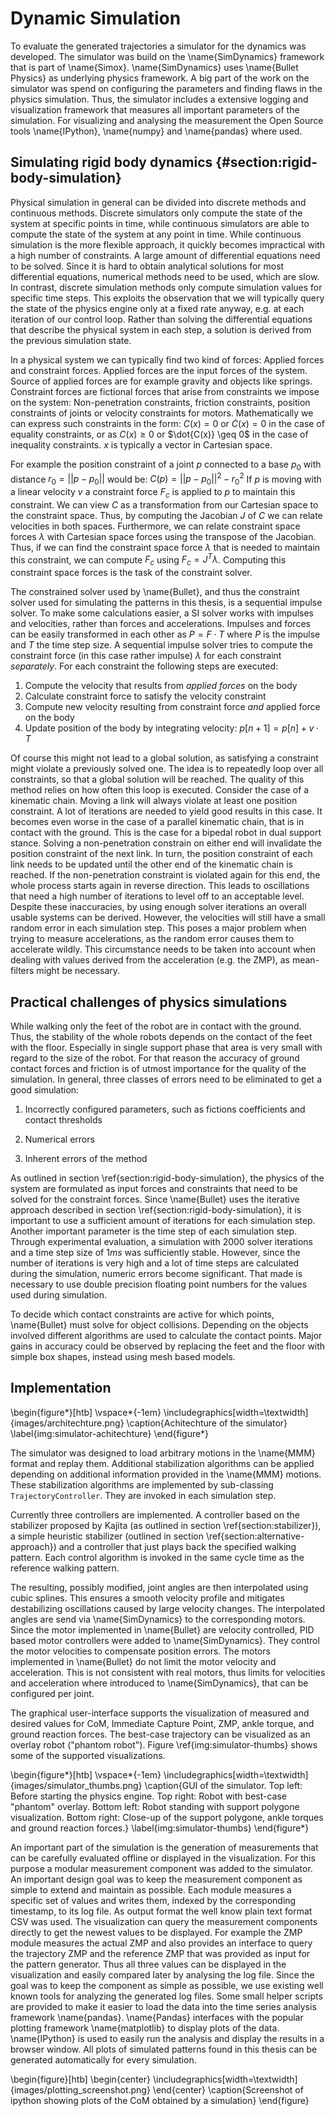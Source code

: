 # Dynamic Simulation

To evaluate the generated trajectories a simulator for the dynamics was developed.
The simulator was build on the \name{SimDynamics} framework that is part of \name{Simox}.
\name{SimDynamics} uses \name{Bullet Physics} as underlying physics framework.
A big part of the work on the simulator was spend on configuring the parameters and finding flaws in the physics simulation.
Thus, the simulator includes a extensive logging and visualization framework that measures all important parameters of the simulation.
For visualizing and analysing the measurement the Open Source tools \name{IPython}, \name{numpy} and \name{pandas} where used.

## Simulating rigid body dynamics {#section:rigid-body-simulation}

Physical simulation in general can be divided into discrete methods and continuous methods.
Discrete simulators only compute the state of the system at specific points in time, while
continuous simulators are able to compute the state of the system at any point in time.
While continuous simulation is the more flexible approach, it quickly becomes impractical
with a high number of constraints. A large amount of differential equations
need to be solved. Since it is hard to obtain analytical solutions for most differential equations,
numerical methods need to be used, which are slow.
In contrast, discrete simulation methods only compute simulation values for specific time steps.
This exploits the observation that we will typically query the state of the physics engine only
at a fixed rate anyway, e.g. at each iteration of our control loop.
Rather than solving the differential equations that describe the physical system in each step,
a solution is derived from the previous simulation state.

In a physical system we can typically find two kind of forces: Applied forces and constraint forces.
Applied forces are the input forces of the system. Source of applied forces are for example gravity and objects like springs.
Constraint forces are fictional forces that arise from constraints we impose on the system:
Non-penetration constraints, friction constraints, position constraints of joints or velocity constraints
for motors.
Mathematically we can express such constraints in the form: $C(x) = 0$ or $\dot{C}(x) = 0$ in the case of equality constraints,
or as $C(x) \geq 0$ or $\dot{C(x)} \geq 0$ in the case of inequality constraints. $x$ is typically a vector in Cartesian space.

For example the position constraint of a joint $p$ connected to a base $p_0$ with distance $r_0 = ||p-p_0||$
would be: $C(p) = || p - p_0 ||^2 - r_0^2$
If $p$ is moving with a linear velocity $v$ a constraint force $F_c$ is applied to $p$ to maintain this constraint.
We can view $C$ as a transformation from our Cartesian space to the constraint space. Thus, by computing the Jacobian
$J$ of $C$ we can relate velocities in both spaces.
Furthermore, we can relate constraint space forces $\lambda$ with Cartesian space forces using the transpose of the Jacobian.
Thus, if we can find the constraint space force $\lambda$ that is needed to maintain this constraint, we can compute $F_c$ using $F_c = J^T \lambda$.
Computing this constraint space forces is the task of the constraint solver.

The constrained solver used by \name{Bullet}, and thus the constraint solver used for simulating the
patterns in this thesis, is a sequential impulse solver.
To make some calculations easier, a SI solver works with impulses and velocities, rather than forces and accelerations.
Impulses and forces can be easily transformed in each other as $P = F \cdot T$ where $P$ is the impulse and $T$ the time step size.
A sequential impulse solver tries to compute the constraint force (in this case rather impulse) $\lambda$ for each constraint *separately*.
For each constraint the following steps are executed:

1. Compute the velocity that results from *applied forces* on the body
2. Calculate constraint force to satisfy the velocity constraint
3. Compute new velocity resulting from constraint force *and* applied force on the body
4. Update position of the body by integrating velocity: $p[n+1] = p[n] + v \cdot T$

Of course this might not lead to a global solution, as satisfying a constraint might violate a previously solved one.
The idea is to repeatedly loop over all constraints, so that a global solution will be reached.
The quality of this method relies on how often this loop is executed. Consider the case of a kinematic
chain. Moving a link will always violate at least one position constraint. A lot of iterations are needed
to yield good results in this case.
It becomes even worse in the case of a parallel kinematic chain, that is in contact with the ground.
This is the case for a bipedal robot in dual support stance.
Solving a non-penetration constrain on either end will invalidate the position constraint of the next link.
In turn, the position constraint of each link needs to be updated until the other end of the kinematic chain is reached. If the non-penetration
constraint is violated again for this end, the whole process starts again in reverse direction. This leads to oscillations that need a high number
 of iterations to level off to an acceptable level.
Despite these inaccuracies, by using enough solver iterations an overall usable systems can be derived. However, the velocities will still have
a small random error in each simulation step.
This poses a major problem when trying to measure accelerations, as the random error causes them to accelerate wildly.
This circumstance needs to be taken into account when dealing with values derived from the acceleration (e.g. the ZMP),
as mean-filters might be necessary.

## Practical challenges of physics simulations

While walking only the feet of the robot are in contact with the ground. Thus, the stability of the whole robots depends on the contact of the feet with the floor. Especially in single support phase that area is very small with regard to the size of the robot.
For that reason the accuracy of ground contact forces and friction is of utmost importance for the quality of the simulation.
In general, three classes of errors need to be eliminated to get a good simulation:

1. Incorrectly configured parameters, such as fictions coefficients and contact thresholds

2. Numerical errors

3. Inherent errors of the method

As outlined in section \ref{section:rigid-body-simulation}, the physics of the system
are formulated as input forces and constraints that need to be solved for the constraint forces.
Since \name{Bullet} uses the iterative approach described in section \ref{section:rigid-body-simulation}, it is important
to use a sufficient amount of iterations for each simulation step. Another important parameter is the time step of each simulation step.
Through experimental evaluation, a simulation with 2000 solver iterations and a time step size of $1 ms$ was sufficiently stable.
However, since the number of iterations is very high and a lot of time steps are calculated during the simulation, numeric errors become significant.
That made is necessary to use double precision floating point numbers for the values used during simulation.

To decide which contact constraints are active for which points, \name{Bullet} must solve for object collisions. Depending on the objects
involved different algorithms are used to calculate the contact points. Major gains in accuracy could be observed by replacing
the feet and the floor with simple box shapes, instead using mesh based models.

## Implementation

\begin{figure*}[htb]
\vspace*{-1em}
\includegraphics[width=\textwidth]{images/architechture.png}
\caption{Achitechture of the simulator}
\label{img:simulator-achitechture}
\end{figure*}

The simulator was designed to load arbitrary motions in the \name{MMM} format and replay them. Additional stabilization algorithms can be applied
depending on additional information provided in the \name{MMM} motions.
These stabilization algorithms are implemented by sub-classing ```TrajectoryController```. They are invoked in each simulation step.

Currently three controllers are implemented. A controller based on the stabilizer proposed by Kajita (as outlined in section \ref{section:stabilizer}),
a simple heuristic stabilizer (outlined in section \ref{section:alternative-approach})
and a controller that just plays back the specified walking pattern.
Each control algorithm is invoked in the same cycle time as the reference walking pattern.

The resulting, possibly modified, joint angles are then interpolated using cubic splines.
This ensures a smooth velocity profile and mitigates destabilizing oscillations caused by large velocity changes.
The interpolated angles are send via \name{SimDynamics} to the corresponding motors.
Since the motor implemented in \name{Bullet} are velocity controlled,
PID based motor controllers were added to \name{SimDynamics}.
They control the motor velocities to compensate position errors.
The motors implemented in \name{Bullet} do not limit the motor velocity and acceleration.
This is not consistent with real motors, thus limits for velocities and acceleration where introduced to \name{SimDynamics},
that can be configured per joint.

The graphical user-interface supports the visualization of measured and desired values
for CoM, Immediate Capture Point, ZMP, ankle torque, and ground reaction forces.
The best-case trajectory can be visualized as an overlay robot ("phantom robot").
Figure \ref{img:simulator-thumbs} shows some of the supported visualizations.

\begin{figure*}[htb]
\vspace*{-1em}
\includegraphics[width=\textwidth]{images/simulator_thumbs.png}
\caption{GUI of the simulator. Top left: Before starting the physics engine. Top right: Robot with
best-case "phantom" overlay. Bottom left: Robot standing with support polygone visualization. Bottom right:
Close-up of the support polygone, ankle torques and ground reaction forces.}
\label{img:simulator-thumbs}
\end{figure*}

An important part of the simulation is the generation of measurements that can be carefully evaluated offline or displayed in the visualization.
For this purpose a modular measurement component was added to the simulator.
An important design goal was to keep the measurement component as simple to extend and maintain as possible.
Each module measures a specific set of values and writes them, indexed by the corresponding timestamp, to its log file.
As output format the well know plain text format CSV was used.
The visualization can query the measurement components directly to get the newest values to be displayed.
For example the ZMP module measures the actual ZMP and also provides an interface to query the trajectory ZMP and the reference ZMP that was provided as input for the pattern generator.
Thus all three values can be displayed in the visualization and easily compared later by analysing the log file.
Since the goal was to keep the component as simple as possible, we use existing well known tools for analyzing the generated log files.
Some small helper scripts are provided to make it easier to load the data into the time series analysis framework \name{pandas}.
\name{Pandas} interfaces with the popular plotting framework \name{matplotlib} to display plots of the data.
\name{IPython} is used to easily run the analysis and display the results in a browser window.
All plots of simulated patterns found in this thesis can be generated automatically for every simulation.

\begin{figure}[htb]
  \begin{center}
     \includegraphics[width=\textwidth]{images/plotting_screenshot.png}
  \end{center}
  \caption{Screenshot of ipython showing plots of the CoM obtained by a simulation}
\end{figure}
